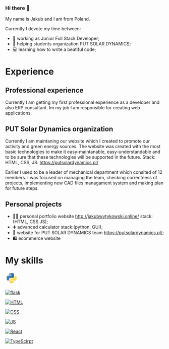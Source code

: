 ### Hi there 👋

My name is Jakub and I am from Poland.

Currently I devote my time between:
- :briefcase: working as Junior Full Stack Developer;
- :red_car: helping students organization PUT SOLAR DYNAMICS;
- :computer: learning how to write a beatiful code;

# Experience 

## Professional experience
Currently I am getting my first professional experience as a developer and also ERP consultant.
Im my job I am responsible for creating web applications.

## PUT Solar Dynamics organization
Currently I am maintaning our website which I created to promote our activity and green energy sources.
The website was created with the most basic technologies to make it easy-maintanable, easy-understandable and to be sure that these technologies will be supported in the future.
Stack: HTML, CSS, JS.
https://putsolardynamics.pl/

Earlier I used to be a leader of mechanical department which consited of 12 members. 
I was focused on managing the team, checking correctness of projects, implementing new CAD files managament system and making plan for future steps.

## Personal projects
- :bald_man: personal portfolio website http://jakubwytykowski.online/ stack:(HTML, CSS JS);
- :heavy_plus_sign: advanced calculator stack:(python, GUI);
- :red_car: website for PUT SOLAR DYNAMICS team https://putsolardynamics.pl/;
- :shopping: ecommerce website

# My skills
<p align="left">
<a href="https://www.python.org" target="_blank"> <img src="https://raw.githubusercontent.com/devicons/devicon/master/icons/python/python-original.svg" alt="python" width="40" height="40"/></a>

<a href="https://flask.palletsprojects.com/en/2.2.x/" target="_blank"> <img src="https://en.wikipedia.org/wiki/Flask_(web_framework)#/media/File:Flask_logo.svg" alt="flask" width="40" height="40"/></a>

<a href="#" target="_blank"> <img src="https://upload.wikimedia.org/wikipedia/commons/thumb/6/61/HTML5_logo_and_wordmark.svg/180px-HTML5_logo_and_wordmark.svg.png" alt="HTML" width="40" height="40"/></a> 
  
<a href="#" target="_blank"> <img src="https://upload.wikimedia.org/wikipedia/commons/thumb/d/d5/CSS3_logo_and_wordmark.svg/180px-CSS3_logo_and_wordmark.svg.png" alt="CSS" width="40" height="40"/></a> 
  
<a href="https://www.javascript.com/" target="_blank"> <img src="https://upload.wikimedia.org/wikipedia/commons/thumb/9/99/Unofficial_JavaScript_logo_2.svg/1200px-Unofficial_JavaScript_logo_2.svg.png" alt="JS" width="40" height="40"/></a> 
  
<a href="https://pl.reactjs.org/" target="_blank"> <img src="https://upload.wikimedia.org/wikipedia/commons/thumb/a/a7/React-icon.svg/330px-React-icon.svg.png" alt="React" width="50" height="40"/></a>
  
<a href="https://www.typescriptlang.org/" target="_blank"> <img src="https://external-content.duckduckgo.com/iu/?u=https%3A%2F%2Ftse1.mm.bing.net%2Fth%3Fid%3DOIP.aJpvlIrBbE7u7vLT4djmFgHaHa%26pid%3DApi&f=1" alt="TypeScirpt" width="50" height="40"/></a>
</p>
